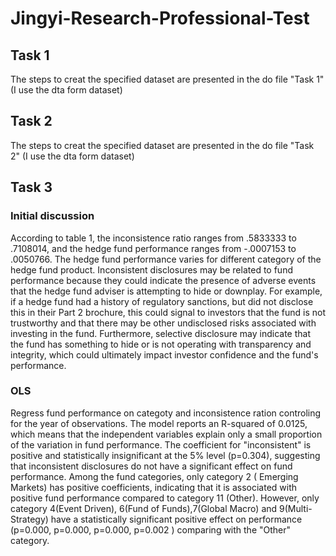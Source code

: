 # Jingyi-Research-Professional-Test
## Task 1
The steps to creat the specified dataset are presented in the do file "Task 1" (I use the dta form dataset)
## Task 2
The steps to creat the specified dataset are presented in the do file "Task 2" (I use the dta form dataset)
## Task 3
### Initial discussion 
According to table 1, the inconsistence ratio ranges from .5833333 to .7108014, and the hedge fund performance ranges from  -.0007153 to .0050766. The hedge fund performance varies for different category of the hedge fund product. Inconsistent disclosures may be related to fund performance because they could indicate the presence of adverse events that the hedge fund adviser is attempting to hide or downplay. For example, if a hedge fund had a history of regulatory sanctions, but did not disclose this in their Part 2 brochure, this could signal to investors that the fund is not trustworthy and that there may be other undisclosed risks associated with investing in the fund. Furthermore, selective disclosure may indicate that the fund has something to hide or is not operating with transparency and integrity, which could ultimately impact investor confidence and the fund's performance.
### OLS 
Regress fund performance on categoty and inconsistence ration controling for the year of observations. The model reports an R-squared of 0.0125, which means that the independent variables explain only a small proportion of the variation in fund performance. The coefficient for "inconsistent" is positive and statistically insignificant at the 5% level (p=0.304), suggesting that inconsistent disclosures do not have a significant effect on fund performance. Among the fund categories, only category 2 ( Emerging Markets) has positive coefficients, indicating that it is associated with positive fund performance compared to category 11 (Other). However,  only category 4(Event Driven), 6(Fund of Funds),7(Global Macro) and 9(Multi-Strategy) have a statistically significant positive effect on performance (p=0.000, p=0.000, p=0.000, p=0.002 ) comparing with the "Other" category. 
